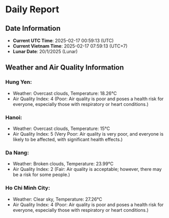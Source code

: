 # Daily Report
## Date Information
- **Current UTC Time**: 2025-02-17 00:59:13 (UTC)
- **Current Vietnam Time**: 2025-02-17 07:59:13 (UTC+7)
- **Lunar Date**: 20/1/2025 (Lunar)

## Weather and Air Quality Information

### Hung Yen:
- Weather: Overcast clouds, Temperature: 18.26°C
- Air Quality Index: 4 (Poor: Air quality is poor and poses a health risk for everyone, especially those with respiratory or heart conditions.)

### Hanoi:
- Weather: Overcast clouds, Temperature: 15°C
- Air Quality Index: 5 (Very Poor: Air quality is very poor, and everyone is likely to be affected, with significant health effects.)

### Da Nang:
- Weather: Broken clouds, Temperature: 23.99°C
- Air Quality Index: 2 (Fair: Air quality is acceptable; however, there may be a risk for some people.)

### Ho Chi Minh City:
- Weather: Clear sky, Temperature: 27.26°C
- Air Quality Index: 4 (Poor: Air quality is poor and poses a health risk for everyone, especially those with respiratory or heart conditions.)
